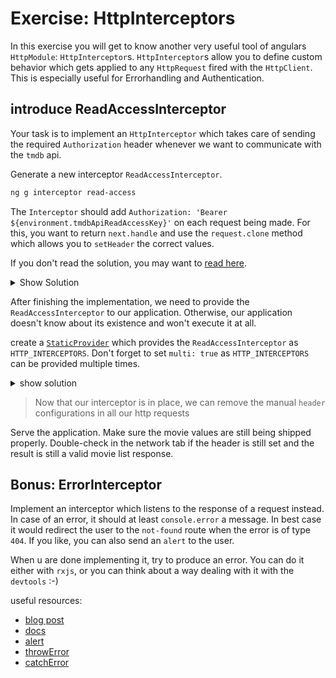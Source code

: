 # Exercise: HttpInterceptors

In this exercise you will get to know another very useful tool of angulars `HttpModule`: `HttpInterceptor`s.
`HttpInterceptor`s allow you to define custom behavior which gets applied to any `HttpRequest` fired with the `HttpClient`.
This is especially useful for Errorhandling and Authentication.

## introduce ReadAccessInterceptor

Your task is to implement an `HttpInterceptor` which takes care of sending the required `Authorization` header whenever we want to
communicate with the `tmdb` api.

Generate a new interceptor `ReadAccessInterceptor`.

```bash
ng g interceptor read-access
```

The `Interceptor` should add `Authorization: 'Bearer ${environment.tmdbApiReadAccessKey}'` on each request being made.
For this, you want to return `next.handle` and use the `request.clone` method which allows you to `setHeader` the correct values.

If you don't read the solution, you may want to [read here](https://angular.io/guide/http#intercepting-requests-and-responses).

<details>
    <summary>Show Solution</summary>

```ts
// read-access.interceptor.ts

intercept(request: HttpRequest<unknown>, next: HttpHandler): Observable<HttpEvent<unknown>> {
    return next.handle(
        request.clone({
            setHeaders: {
                Authorization: `Bearer ${environment.tmdbApiReadAccessKey}`
            },
        })
    );
}
```

</details>

After finishing the implementation, we need to provide the `ReadAccessInterceptor` to our application. Otherwise, our application
doesn't know about its existence and won't execute it at all.

create a [`StaticProvider`](https://angular.io/api/core/StaticProvider) which provides the `ReadAccessInterceptor`
as `HTTP_INTERCEPTORS`. Don't forget to set `multi: true` as `HTTP_INTERCEPTORS` can be provided multiple times.

<details>
    <summary>show solution</summary>

provide the `ReadAccessInterceptor` as `HTTP_INTERCEPTORS` in the `AppModule`

```ts
// app.module.ts
providers: [
    {
        provide: HTTP_INTERCEPTORS,
        useClass: ReadAccessInterceptor,
        multi: true
    }
]
```
</details>

> Now that our interceptor is in place, we can remove the manual `header` configurations in all our
> http requests

Serve the application. Make sure the movie values are still being shipped properly.
Double-check in the network tab if the header is still set and the result is still a valid movie list response.

## Bonus: ErrorInterceptor

Implement an interceptor which listens to the response of a request instead.
In case of an error, it should at least `console.error` a message.
In best case it would redirect the user to the `not-found` route when the error is of type `404`.
If you like, you can also send an `alert` to the user.

When u are done implementing it, try to produce an error. You can do it either with `rxjs`, or you can think about a way
dealing with it with the `devtools` :-)

useful resources:
* [blog post](https://dev.to/this-is-angular/angular-error-interceptor-12bg)
* [docs](https://angular.io/guide/http#intercepting-requests-and-responses)
* [alert](https://developer.mozilla.org/de/docs/Web/API/Window/alert)
* [throwError](https://rxjs.dev/api/index/function/throwError)
* [catchError](https://rxjs.dev/api/operators/catchError)
